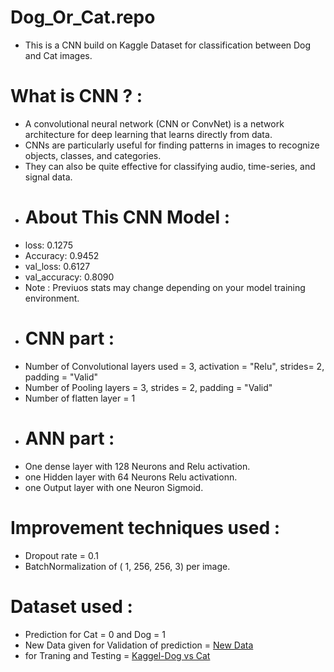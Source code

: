# Dog_Or_Cat.repo
- This is a CNN build on Kaggle Dataset for classification between Dog and Cat images.
# What is CNN ? :
- A convolutional neural network (CNN or ConvNet) is a network architecture for deep learning that learns directly from data.
- CNNs are particularly useful for finding patterns in images to recognize objects, classes, and categories.
- They can also be quite effective for classifying audio, time-series, and signal data.
- # About This CNN Model :
- loss: 0.1275
- Accuracy: 0.9452
- val_loss: 0.6127
- val_accuracy: 0.8090
- Note : Previuos stats may change depending on your model training environment. 
- # CNN part :
- Number of Convolutional layers used = 3, activation = "Relu", strides= 2, padding = "Valid"
- Number of Pooling layers  = 3, strides = 2, padding = "Valid"
- Number of flatten layer = 1
- # ANN part :
- One dense layer with 128 Neurons and Relu activation.
- one Hidden layer with 64 Neurons Relu activationn.
- one Output layer with one Neuron Sigmoid.
# Improvement techniques used :
- Dropout rate = 0.1
- BatchNormalization of ( 1, 256, 256, 3) per image.
# Dataset used :
- Prediction for Cat = 0 and Dog = 1
- New Data given for Validation of prediction = <a href = https://www.kaggle.com/datasets/rajatyd/testing-data-images>New Data</a> 
- for Traning and Testing = <a href = https://www.kaggle.com/datasets/salader/dogs-vs-cats>Kaggel-Dog vs Cat</a>
